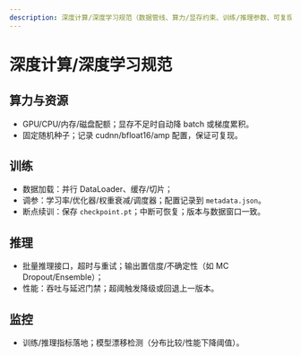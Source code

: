 ```yaml
---
description: 深度计算/深度学习规范（数据管线、算力/显存约束、训练/推理参数、可复现）
---
```

# 深度计算/深度学习规范

## 算力与资源
- GPU/CPU/内存/磁盘配额；显存不足时自动降 batch 或梯度累积。
- 固定随机种子；记录 cudnn/bfloat16/amp 配置，保证可复现。

## 训练
- 数据加载：并行 DataLoader、缓存/切片；
- 调参：学习率/优化器/权重衰减/调度器；配置记录到 `metadata.json`。
- 断点续训：保存 `checkpoint.pt`；中断可恢复；版本与数据窗口一致。

## 推理
- 批量推理接口，超时与重试；输出置信度/不确定性（如 MC Dropout/Ensemble）；
- 性能：吞吐与延迟门禁；超阈触发降级或回退上一版本。

## 监控
- 训练/推理指标落地；模型漂移检测（分布比较/性能下降阈值）。